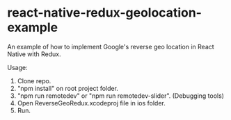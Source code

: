 # react-native-redux-geolocation-example
An example of how to implement Google's reverse geo location in React Native with Redux.

Usage:  
1. Clone repo.  
2. "npm install" on root project folder.  
3. "npm run remotedev" or "npm run remotedev-slider". (Debugging tools)  
4. Open ReverseGeoRedux.xcodeproj file in ios folder.  
5. Run.  
